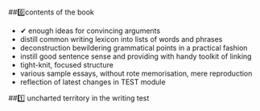 

##0️⃣contents of the book

- ✔ enough ideas for convincing arguments 
- distill common writing lexicon into lists of words and phrases
- deconstruction bewildering grammatical points in a practical fashion
- instill good sentence sense and providing with handy toolkit of linking 
- tight-knit, focused structure
- various sample essays, without rote memorisation, mere reproduction
- reflection of latest changes in TEST module

##1️⃣ uncharted territory in the writing test
